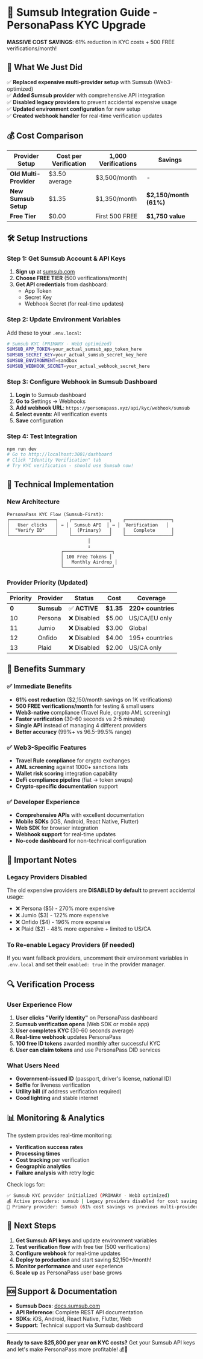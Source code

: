 # 🚀 Sumsub Integration Guide - PersonaPass KYC Upgrade

**MASSIVE COST SAVINGS**: 61% reduction in KYC costs + 500 FREE verifications/month!

## 🎯 What We Just Did

✅ **Replaced expensive multi-provider setup** with Sumsub (Web3-optimized)  
✅ **Added Sumsub provider** with comprehensive API integration  
✅ **Disabled legacy providers** to prevent accidental expensive usage  
✅ **Updated environment configuration** for new setup  
✅ **Created webhook handler** for real-time verification updates  

## 💰 Cost Comparison

| Provider Setup | Cost per Verification | 1,000 Verifications | Savings |
|----------------|---------------------|-------------------|---------|
| **Old Multi-Provider** | $3.50 average | $3,500/month | - |
| **New Sumsub Setup** | $1.35 | $1,350/month | **$2,150/month (61%)** |
| **Free Tier** | $0.00 | First 500 FREE | **$1,750 value** |

## 🛠️ Setup Instructions

### Step 1: Get Sumsub Account & API Keys

1. **Sign up** at [sumsub.com](https://sumsub.com)
2. **Choose FREE TIER** (500 verifications/month)
3. **Get API credentials** from dashboard:
   - App Token
   - Secret Key
   - Webhook Secret (for real-time updates)

### Step 2: Update Environment Variables

Add these to your `.env.local`:

```bash
# Sumsub KYC (PRIMARY - Web3 optimized)
SUMSUB_APP_TOKEN=your_actual_sumsub_app_token_here
SUMSUB_SECRET_KEY=your_actual_sumsub_secret_key_here
SUMSUB_ENVIRONMENT=sandbox
SUMSUB_WEBHOOK_SECRET=your_actual_webhook_secret_here
```

### Step 3: Configure Webhook in Sumsub Dashboard

1. **Login** to Sumsub dashboard
2. **Go to** Settings → Webhooks
3. **Add webhook URL**: `https://personapass.xyz/api/kyc/webhook/sumsub`
4. **Select events**: All verification events
5. **Save** configuration

### Step 4: Test Integration

```bash
npm run dev
# Go to http://localhost:3001/dashboard
# Click "Identity Verification" tab
# Try KYC verification - should use Sumsub now!
```

## 🔧 Technical Implementation

### New Architecture

```
PersonaPass KYC Flow (Sumsub-First):
┌─────────────────┐    ┌──────────────┐    ┌─────────────────┐
│   User clicks   │ → │  Sumsub API  │ → │  Verification   │
│  "Verify ID"    │    │  (Primary)   │    │   Complete      │
└─────────────────┘    └──────────────┘    └─────────────────┘
                              │
                              ↓
                    ┌──────────────────┐
                    │ 100 Free Tokens │
                    │   Monthly Airdrop │
                    └──────────────────┘
```

### Provider Priority (Updated)

| Priority | Provider | Status | Cost | Coverage |
|----------|----------|--------|------|----------|
| **0** | **Sumsub** | ✅ **ACTIVE** | **$1.35** | **220+ countries** |
| 10 | Persona | ❌ Disabled | $5.00 | US/CA/EU only |
| 11 | Jumio | ❌ Disabled | $3.00 | Global |
| 12 | Onfido | ❌ Disabled | $4.00 | 195+ countries |
| 13 | Plaid | ❌ Disabled | $2.00 | US/CA only |

## 🎁 Benefits Summary

### ✅ Immediate Benefits
- **61% cost reduction** ($2,150/month savings on 1K verifications)
- **500 FREE verifications/month** for testing & small users
- **Web3-native** compliance (Travel Rule, crypto AML screening)
- **Faster verification** (30-60 seconds vs 2-5 minutes)
- **Single API** instead of managing 4 different providers
- **Better accuracy** (99%+ vs 96.5-99.5% range)

### ✅ Web3-Specific Features
- **Travel Rule compliance** for crypto exchanges
- **AML screening** against 1000+ sanctions lists
- **Wallet risk scoring** integration capability
- **DeFi compliance pipeline** (fiat → token swaps)
- **Crypto-specific documentation** support

### ✅ Developer Experience
- **Comprehensive APIs** with excellent documentation
- **Mobile SDKs** (iOS, Android, React Native, Flutter)
- **Web SDK** for browser integration
- **Webhook support** for real-time updates
- **No-code dashboard** for non-technical configuration

## 🚨 Important Notes

### Legacy Providers Disabled
The old expensive providers are **DISABLED by default** to prevent accidental usage:
- ❌ Persona ($5) - 270% more expensive
- ❌ Jumio ($3) - 122% more expensive  
- ❌ Onfido ($4) - 196% more expensive
- ❌ Plaid ($2) - 48% more expensive + limited to US/CA

### To Re-enable Legacy Providers (if needed)
If you want fallback providers, uncomment their environment variables in `.env.local` and set their `enabled: true` in the provider manager.

## 🔍 Verification Process

### User Experience Flow

1. **User clicks "Verify Identity"** on PersonaPass dashboard
2. **Sumsub verification opens** (Web SDK or mobile app)
3. **User completes KYC** (30-60 seconds average)
4. **Real-time webhook** updates PersonaPass
5. **100 free ID tokens** awarded monthly after successful KYC
6. **User can claim tokens** and use PersonaPass DID services

### What Users Need
- **Government-issued ID** (passport, driver's license, national ID)
- **Selfie** for liveness verification
- **Utility bill** (if address verification required)
- **Good lighting** and stable internet

## 📊 Monitoring & Analytics

The system provides real-time monitoring:
- **Verification success rates**
- **Processing times**
- **Cost tracking** per verification
- **Geographic analytics**
- **Failure analysis** with retry logic

Check logs for:
```bash
✅ Sumsub KYC provider initialized (PRIMARY - Web3 optimized)
💰 Active providers: sumsub | Legacy providers disabled for cost savings
🎯 Primary provider: Sumsub (61% cost savings vs previous multi-provider setup)
```

## 🚀 Next Steps

1. **Get Sumsub API keys** and update environment variables
2. **Test verification flow** with free tier (500 verifications)
3. **Configure webhook** for real-time updates
4. **Deploy to production** and start saving $2,150+/month!
5. **Monitor performance** and user experience
6. **Scale up** as PersonaPass user base grows

## 🆘 Support & Documentation

- **Sumsub Docs**: [docs.sumsub.com](https://docs.sumsub.com)
- **API Reference**: Complete REST API documentation
- **SDKs**: iOS, Android, React Native, Flutter, Web
- **Support**: Technical support via Sumsub dashboard

---

**Ready to save $25,800 per year on KYC costs?** Get your Sumsub API keys and let's make PersonaPass more profitable! 💰🚀